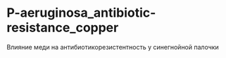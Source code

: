 # P-aeruginosa_antibiotic-resistance_copper
Влияние меди на антибиотикорезистентность у синегнойной палочки
